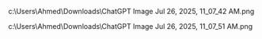 c:\Users\Ahmed\Downloads\ChatGPT Image Jul 26, 2025, 11_07_42 AM.png

c:\Users\Ahmed\Downloads\ChatGPT Image Jul 26, 2025, 11_07_51 AM.png